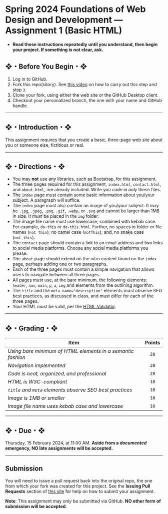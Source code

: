 # Spring 2024 Foundations of Web Design and Development — Assignment 1 (Basic HTML)

* **Read these instructions repeatedly until you understand, then begin your project. If something is not clear, ask.**

## ❖・Before You Begin・❖

1. Log in to GitHub.
2. Fork this repo(sitory). See [this video](http://code-warrior.github.io/tutorials/git/github/forking-and-cloning-at-the-github-web-site/) on how to carry out this step and step `3`.
3. Clone your fork, using either the web site or the GitHub Desktop client.
4. Checkout your personalized branch, the one with your name and GitHub handle.

---

## ❖・Introduction・❖

This assignment requires that you create a basic, three-page web site about you or someone else, fictitious or real.

---

## ❖・Directions・❖

* You may **not** use any libraries, such as Bootstrap, for this assignment.
* The three pages required for this assignment, `index.html`, `contact.html`, and `about.html`, are already included. Write you code in *only* these files.
* The `index` page must contain some basic information about you/your subject. A paragraph will suffice.
* The `index` page must also contain an image of you/your subject. It may be `.jpg`, `.jpeg`, `.png`, `.gif`, `.webp`, or `.svg` and cannot be larger than 1MB in size. It *must* be placed in the `img` folder.
* The image file name must use lowercase, combined with kebab case. For example, `do-this` or `do-this.html`. Further, no spaces in folder or file names (`not this`); no camel case (`notThis`); and, no snake case (`not_this`).
* The `contact` page should contain a link to an email address and two links to social media platforms. Choose any social media platforms you please.
* The `about` page should extend on the intro content found on the `index` page, perhaps adding one or two paragraphs.
* Each of the three pages must contain a simple navigation that allows users to navigate between all three pages.
* All pages must use, at the bare minimum, the following elements: `header`, `nav`, `main`, `p`, `a`, `img` and elements from the outlining algorithm.
* The `title` and the `meta name="description"` elements must observe SEO best practices, as discussed in class, and must differ for each of the three pages.
* Your HTML must be valid, per the [HTML Validator](http://validator.w3.org/#validate_by_input).

---

## ❖・Grading・❖

| Item                                                        | Points |
|-------------------------------------------------------------|:------:|
| *Using bare minimum of HTML elements in a semantic fashion* | `20`   |
| *Navigation implemented*                                    | `20`   |
| *Code is neat, organized, and professional*                 | `20`   |
| *HTML is W3C-compliant*                                     | `10`   |
| *`title` and `meta` elements observe SEO best practices*    | `10`   |
| *Image is 1MB or smaller*                                   | `10`   |
| *Image file name uses kebab case and lowercase*             | `10`   |

---

## ❖・Due・❖

Thursday, 15 February 2024, at 11:00 AM. **Aside from a *documented* emergency, NO late assignments will be accepted.**

---

## Submission

You will need to issue a pull request back into the original repo, the one from which your fork was created for this project. See the **Issuing Pull Requests** section of [this site](http://code-warrior.github.io/tutorials/git/github/index.html) for help on how to submit your assignment.

**Note**: This assignment may *only* be submitted via GitHub. **NO other form of submission will be accepted**.
